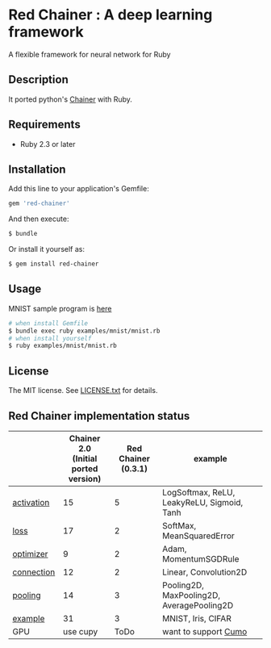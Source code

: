 # Red Chainer : A deep learning framework

A flexible framework for neural network for Ruby

## Description

It ported python's [Chainer](https://github.com/chainer/chainer) with Ruby.

## Requirements

* Ruby 2.3 or later

## Installation

Add this line to your application's Gemfile:

```bash
gem 'red-chainer'
```

And then execute:

```bash
$ bundle
```

Or install it yourself as:

```bash
$ gem install red-chainer
```

## Usage
MNIST sample program is [here](./examples/mnist/mnist.rb)

```bash
# when install Gemfile
$ bundle exec ruby examples/mnist/mnist.rb
# when install yourself
$ ruby examples/mnist/mnist.rb
```

## License

The MIT license. See [LICENSE.txt](./LICENSE.txt) for details.

## Red Chainer implementation status

|    |  Chainer 2.0<br>(Initial ported version)  | Red Chainer (0.3.1) | example |
| ---- | ---- | ---- | ---- |
|  [activation](https://github.com/red-data-tools/red-chainer/tree/master/lib/chainer/functions/activation)  |  15  | 5 | LogSoftmax, ReLU, LeakyReLU, Sigmoid, Tanh |
|  [loss](https://github.com/red-data-tools/red-chainer/tree/master/lib/chainer/functions/loss)  |  17  | 2 | SoftMax, MeanSquaredError |
|  [optimizer](https://github.com/red-data-tools/red-chainer/tree/master/lib/chainer/optimizers)  |  9  | 2 | Adam, MomentumSGDRule |
|  [connection](https://github.com/red-data-tools/red-chainer/tree/master/lib/chainer/functions/connection)  |  12  | 2 | Linear, Convolution2D |
|  [pooling](https://github.com/red-data-tools/red-chainer/tree/master/lib/chainer/functions/pooling)  |  14  | 3 | Pooling2D, MaxPooling2D, AveragePooling2D |
|  [example](https://github.com/red-data-tools/red-chainer/tree/master/examples)  |  31  | 3 | MNIST, Iris, CIFAR |
|  GPU  | use cupy  | ToDo | want to support [Cumo](https://github.com/sonots/cumo) |
